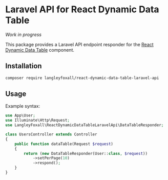 # Laravel API for React Dynamic Data Table

*Work in progress*

This package provides a Laravel API endpoint responder for the 
[React Dynamic Data Table](https://github.com/langleyfoxall/react-dynamic-data-table) 
component.

## Installation

```bash
composer require langleyfoxall/react-dynamic-data-table-laravel-api
```

## Usage

Example syntax:

```php
use App\User;
use Illuminate\Http\Request;
use LangleyFoxall\ReactDynamicDataTableLaravelApi\DataTableResponder;

class UsersController extends Controller
{
	public function dataTable(Request $request)
	{
		return (new DataTableResponder(User::class, $request))
			->setPerPage(10)
			->respond();
	}
}

```